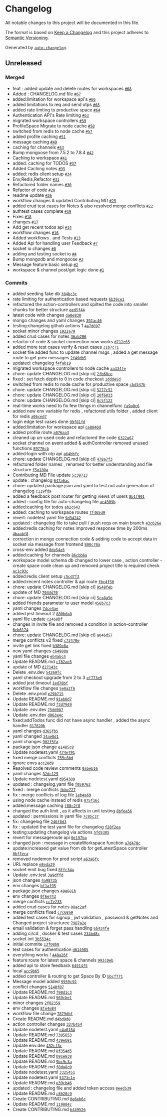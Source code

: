# Changelog

All notable changes to this project will be documented in this file.

The format is based on [Keep a Changelog](https://keepachangelog.com/en/1.0.0/)
and this project adheres to [Semantic Versioning](https://semver.org/spec/v2.0.0.html).

Generated by [`auto-changelog`](https://github.com/CookPete/auto-changelog).

## Unreleased

### Merged

- feat : added update and delete routes for workspaces [`#68`](https://github.com/thakkarnetram/BeProductiveBackend/pull/68)
- Added : CHANGELOG.md file [`#67`](https://github.com/thakkarnetram/BeProductiveBackend/pull/67)
- added:limitation for workspace api's [`#66`](https://github.com/thakkarnetram/BeProductiveBackend/pull/66)
- added limitations to req and send otps [`#65`](https://github.com/thakkarnetram/BeProductiveBackend/pull/65)
- added rate limting to productive space [`#64`](https://github.com/thakkarnetram/BeProductiveBackend/pull/64)
- Authentication API's Rate limiting [`#63`](https://github.com/thakkarnetram/BeProductiveBackend/pull/63)
- migrated workspace controllers  [`#59`](https://github.com/thakkarnetram/BeProductiveBackend/pull/59)
- ProfileSpace Migrate to node cache [`#58`](https://github.com/thakkarnetram/BeProductiveBackend/pull/58)
- switched from redis to node cache [`#57`](https://github.com/thakkarnetram/BeProductiveBackend/pull/57)
- added profile caching [`#51`](https://github.com/thakkarnetram/BeProductiveBackend/pull/51)
- message caching [`#49`](https://github.com/thakkarnetram/BeProductiveBackend/pull/49)
- caching for channels [`#43`](https://github.com/thakkarnetram/BeProductiveBackend/pull/43)
- Bump mongoose from 7.5.2 to 7.8.4 [`#42`](https://github.com/thakkarnetram/BeProductiveBackend/pull/42)
- Caching to workspace [`#41`](https://github.com/thakkarnetram/BeProductiveBackend/pull/41)
- added: caching for TODOS [`#37`](https://github.com/thakkarnetram/BeProductiveBackend/pull/37)
- Added Caching notes  [`#35`](https://github.com/thakkarnetram/BeProductiveBackend/pull/35)
- added: redis client setup [`#34`](https://github.com/thakkarnetram/BeProductiveBackend/pull/34)
- Env,Redis,Refactor [`#31`](https://github.com/thakkarnetram/BeProductiveBackend/pull/31)
- Refactored folder names  [`#30`](https://github.com/thakkarnetram/BeProductiveBackend/pull/30)
- Refactor of code  [`#28`](https://github.com/thakkarnetram/BeProductiveBackend/pull/28)
- readme update [`#26`](https://github.com/thakkarnetram/BeProductiveBackend/pull/26)
- workflow changes & updated Contributing MD [`#25`](https://github.com/thakkarnetram/BeProductiveBackend/pull/25)
- added crud test cases for Notes & also resolved merge conflicts  [`#22`](https://github.com/thakkarnetram/BeProductiveBackend/pull/22)
- authtest cases complete [`#19`](https://github.com/thakkarnetram/BeProductiveBackend/pull/19)
- Fixes [`#18`](https://github.com/thakkarnetram/BeProductiveBackend/pull/18)
- changes [`#17`](https://github.com/thakkarnetram/BeProductiveBackend/pull/17)
- Add get recent todos api [`#14`](https://github.com/thakkarnetram/BeProductiveBackend/pull/14)
- workflow changes  [`#16`](https://github.com/thakkarnetram/BeProductiveBackend/pull/16)
- Added workflows . and Tests  [`#13`](https://github.com/thakkarnetram/BeProductiveBackend/pull/13)
- Added Api for handling user Feedback  [`#7`](https://github.com/thakkarnetram/BeProductiveBackend/pull/7)
- socket io changes  [`#8`](https://github.com/thakkarnetram/BeProductiveBackend/pull/8)
- adding and testing socket io [`#4`](https://github.com/thakkarnetram/BeProductiveBackend/pull/4)
- Bump mongodb and mongoose [`#3`](https://github.com/thakkarnetram/BeProductiveBackend/pull/3)
- Message feature basic setup  [`#2`](https://github.com/thakkarnetram/BeProductiveBackend/pull/2)
- workspace & channel post/get logic done [`#1`](https://github.com/thakkarnetram/BeProductiveBackend/pull/1)

### Commits

- added seeding fake db [`384bc3c`](https://github.com/thakkarnetram/BeProductiveBackend/commit/384bc3cf18a11a17b40427b6ac173b0cd5fb5ee0)
- rate limiting for authentication based requests [`6b39ce1`](https://github.com/thakkarnetram/BeProductiveBackend/commit/6b39ce10bb61a73de0b46489efcb3ac320ef2d10)
- refactored the action-controllers and spilted the code into smaller chunks for better structure [`eed5f44`](https://github.com/thakkarnetram/BeProductiveBackend/commit/eed5f441f48ef8864ee568da805b41bbdab7d309)
- latest code with changes [`da8e830`](https://github.com/thakkarnetram/BeProductiveBackend/commit/da8e8304cbb0095eaf8d5db99bcd7393477fa666)
- mongo changes and yaml changes [`392ac46`](https://github.com/thakkarnetram/BeProductiveBackend/commit/392ac46224066ce578b22be69bfc05badb49230a)
- testing:changelog github actions 1 [`4a7d897`](https://github.com/thakkarnetram/BeProductiveBackend/commit/4a7d897a06750e2e998eb72acdadaab596254e08)
- socket minor changes [`1922a79`](https://github.com/thakkarnetram/BeProductiveBackend/commit/1922a7982ff38fd1dde076a7a774af8c6caaf367)
- added crud cases for notes [`36ab206`](https://github.com/thakkarnetram/BeProductiveBackend/commit/36ab2067941f943c79fc5a9672dc5319f949fd9e)
- refactor of code & socket connection now works [`d712c65`](https://github.com/thakkarnetram/BeProductiveBackend/commit/d712c65f5ded336ae573de3d955aa82f9731a80b)
- added more test cases verify & reset cases [`31b7c71`](https://github.com/thakkarnetram/BeProductiveBackend/commit/31b7c71be850cda7367b974d8d66dd2dca20608a)
- socket file added func to update channel msgs , added a get message route to get prev messages [`2f49db5`](https://github.com/thakkarnetram/BeProductiveBackend/commit/2f49db527e45caabeb4e4adf39160a471fa68503)
- updated: changelog [`f4fab19`](https://github.com/thakkarnetram/BeProductiveBackend/commit/f4fab19d31da38fc56a359776ca01abe050a4dc2)
- migrated workspace controllers to node cache [`aa334fe`](https://github.com/thakkarnetram/BeProductiveBackend/commit/aa334feeaad02c6e8dc16c8c545639f8455cf3ba)
- chore: update CHANGELOG.md [skip ci] [`2fb68ce`](https://github.com/thakkarnetram/BeProductiveBackend/commit/2fb68ce450ca77f2f61f656fed70d58839801746)
- fixed : set fetch depth to 0 in code checkout [`1ddde5d`](https://github.com/thakkarnetram/BeProductiveBackend/commit/1ddde5dcf5421b50cb185ac7cd69939a2bc54d43)
- switched from redis to node cache for productive space [`cbd547b`](https://github.com/thakkarnetram/BeProductiveBackend/commit/cbd547bf79940a22b1d2e13b59eb78c07d92ccd3)
- chore: update CHANGELOG.md [skip ci] [`5277c52`](https://github.com/thakkarnetram/BeProductiveBackend/commit/5277c526ee7d6a0373bf55e0493659efdff69e74)
- chore: update CHANGELOG.md [skip ci] [`20f6033`](https://github.com/thakkarnetram/BeProductiveBackend/commit/20f6033c552a4b4c42de2ebd6bcd4b6c0e7dd9b2)
- chore: update CHANGELOG.md [skip ci] [`0c5f122`](https://github.com/thakkarnetram/BeProductiveBackend/commit/0c5f122f8f55b7a1e8f66933074b1ad5809bdb56)
- real-time works need to fix few things in channelfunc [`fa9a0c6`](https://github.com/thakkarnetram/BeProductiveBackend/commit/fa9a0c653c888f6c915b86c64d814070bc55570d)
- added new env variable for redis , refactored utils folder , added client for redis [`a06ced7`](https://github.com/thakkarnetram/BeProductiveBackend/commit/a06ced71ea6a8ecbc5baf48944c3e4f41401ea72)
- login edge test cases done [`99f81fd`](https://github.com/thakkarnetram/BeProductiveBackend/commit/99f81fd23a42fb8512325f33c543155c9be07604)
- added:limitation for workspace api [`ce8840d`](https://github.com/thakkarnetram/BeProductiveBackend/commit/ce8840d4504f85310bf2b6d65c1bb41a7ba9272b)
- added profile route [`a076aa3`](https://github.com/thakkarnetram/BeProductiveBackend/commit/a076aa3691918956f6675a2dccc14690f72912ca)
- cleaned up un-used code and refactored the code [`6322a67`](https://github.com/thakkarnetram/BeProductiveBackend/commit/6322a67c80e70c1c8e24daeb1bc42827927a590a)
- socket channel on event added & authController removed unused functions [`89776cb`](https://github.com/thakkarnetram/BeProductiveBackend/commit/89776cb0385814ee6b4de53fd97b407afa760d97)
- added:login with otp api [`a64bbfc`](https://github.com/thakkarnetram/BeProductiveBackend/commit/a64bbfcf5d76ed737420498f1412e279841e0181)
- chore: update CHANGELOG.md [skip ci] [`478a7f3`](https://github.com/thakkarnetram/BeProductiveBackend/commit/478a7f3778828dbe0c872bb724c6dc8e482bb0b9)
- refactored folder names , renamed for better understanding and file structure [`f5a180a`](https://github.com/thakkarnetram/BeProductiveBackend/commit/f5a180aecf57b7926d9603085aa985a0d8423c9f)
- Contributing MD File update [`5c39713`](https://github.com/thakkarnetram/BeProductiveBackend/commit/5c39713f20e6b31f89120549ab37fb4985cb4983)
- update : changelog [`647a6ac`](https://github.com/thakkarnetram/BeProductiveBackend/commit/647a6acfa3db44edb9d99ec41cc725f6be0d023b)
- chore: updated package.json and yaml to test out auto generation of changelog [`c119fda`](https://github.com/thakkarnetram/BeProductiveBackend/commit/c119fda25e4078d82032eab6c517881aa2657fe5)
- added a feedback post router for getting views of users [`8b1f901`](https://github.com/thakkarnetram/BeProductiveBackend/commit/8b1f90174ab89d91f91e1c428d73653ddc801fed)
- added : config file for auto-changelog file [`ac4309b`](https://github.com/thakkarnetram/BeProductiveBackend/commit/ac4309b795de1fa41ec32828f6806e5827062f78)
- added:caching for todos [`ab2c643`](https://github.com/thakkarnetram/BeProductiveBackend/commit/ab2c6437900766042d62c8d430feeee39052581b)
- added: caching to workspace routes [`7f465d9`](https://github.com/thakkarnetram/BeProductiveBackend/commit/7f465d9eff592c6b62a1f9ff4492ebb9c1307841)
- revert: nodetest yaml file [`9d34242`](https://github.com/thakkarnetram/BeProductiveBackend/commit/9d342424b96ac900da4ab931b3020e0564ba870a)
- updated : changelog file to take pull / push reqs on main branch [`43c626e`](https://github.com/thakkarnetram/BeProductiveBackend/commit/43c626e0a5bf56e3aa7aa993f75321e579748fbc)
- added:redis caching for notes improved response time by 200ms [`4baabf8`](https://github.com/thakkarnetram/BeProductiveBackend/commit/4baabf8c6dd4753f80b43a296db119bc6c52c3e3)
- correction in mongo connection code & adding code to accept data in socket via message from frontend [`800c70a`](https://github.com/thakkarnetram/BeProductiveBackend/commit/800c70a6b95f526997828e5721e37c4c56645312)
- cross-env added [`8de54a5`](https://github.com/thakkarnetram/BeProductiveBackend/commit/8de54a50a893e7e7e2f5f67eeba2f1c5f608ba1c)
- added:caching for channels [`86cbb6a`](https://github.com/thakkarnetram/BeProductiveBackend/commit/86cbb6aabaf1acb4ccfb173bd454972d42952886)
- workspace model schema db changed to lower case , action controller - create space code clean up and removed project title is required check [`ac1c93c`](https://github.com/thakkarnetram/BeProductiveBackend/commit/ac1c93c0cc75e129866e4f8100c8b9f6c9ddbdbc)
- added:redis client setup [`c5cd7f3`](https://github.com/thakkarnetram/BeProductiveBackend/commit/c5cd7f37c79b2a954800c7d96be3e29f5b91f721)
- added:recent notes controller & api route [`fbc4f50`](https://github.com/thakkarnetram/BeProductiveBackend/commit/fbc4f50618545836b9d65d01827b67f1d0b7749f)
- chore: update CHANGELOG.md [skip ci] [`9548feb`](https://github.com/thakkarnetram/BeProductiveBackend/commit/9548feb41b002fea21cdbf37bbe0e8177612869a)
- update of MD [`7044d70`](https://github.com/thakkarnetram/BeProductiveBackend/commit/7044d701db446710c3a2a2c7abe579734fe8381f)
- chore: update CHANGELOG.md [skip ci] [`5ca8a5e`](https://github.com/thakkarnetram/BeProductiveBackend/commit/5ca8a5e3f64beaf39386c78be400f116d923281e)
- added friends parameter to user model [`456b7c3`](https://github.com/thakkarnetram/BeProductiveBackend/commit/456b7c3a581c40b229db6abd3f04a0556383d203)
- yaml changes [`7dce4ae`](https://github.com/thakkarnetram/BeProductiveBackend/commit/7dce4aea1524fdfe71609a7716c14f28bd7bce18)
- added jest timeout 2 [`880bda8`](https://github.com/thakkarnetram/BeProductiveBackend/commit/880bda8e880a745c9e93ff979a1e273b85129bab)
- yaml file update [`c2468bf`](https://github.com/thakkarnetram/BeProductiveBackend/commit/c2468bfd31ed98c35d6c3e264334ac4c90ba5d17)
- changes in invite file and removed a condition in action-controller [`6eb6174`](https://github.com/thakkarnetram/BeProductiveBackend/commit/6eb61740c0ec221145fff975ebb35514b7ed28c8)
- chore: update CHANGELOG.md [skip ci] [`a046d57`](https://github.com/thakkarnetram/BeProductiveBackend/commit/a046d5781f3fb1993b0c38b55cf3b874675460fe)
- merge conflicts v2 fixed [`c73470e`](https://github.com/thakkarnetram/BeProductiveBackend/commit/c73470eb3dd31257ac23871b1f1dc60a7194a374)
- invite get link fixed [`b389e8a`](https://github.com/thakkarnetram/BeProductiveBackend/commit/b389e8a71480e82ea763f2061a3ab9f5bc1534cd)
- new yaml changes [`c64908a`](https://github.com/thakkarnetram/BeProductiveBackend/commit/c64908a3df8eb35d2efed46094e70c6f62a5bebb)
- yaml file changes [`eb4abc4`](https://github.com/thakkarnetram/BeProductiveBackend/commit/eb4abc4426065f77df3ef3cbeaa9b1a8c681bcbe)
- Update README.md [`c782ae5`](https://github.com/thakkarnetram/BeProductiveBackend/commit/c782ae597f0058b92df74bd35ab2d334bed85c88)
- update of MD [`d27143c`](https://github.com/thakkarnetram/BeProductiveBackend/commit/d27143c9db0864ef5d4a98ec8017009b37b11505)
- Delete .env.dev [`54269fc`](https://github.com/thakkarnetram/BeProductiveBackend/commit/54269fcd58e607f95317c2a5e4cff56d7cd86ac5)
- yaml checkout upgrade from 2 to 3 [`ef773e5`](https://github.com/thakkarnetram/BeProductiveBackend/commit/ef773e59bcc32204a74d4e59f4957fe2d9e745d4)
- added jest timeout [`1ed78bf`](https://github.com/thakkarnetram/BeProductiveBackend/commit/1ed78bf1eabe525756e7856a2a69364b3364d03d)
- workflow file changes [`5e0a2f6`](https://github.com/thakkarnetram/BeProductiveBackend/commit/5e0a2f6e2f084b5384fef1d1c52d8b849ec339bf)
- Delete .env.prod [`e29b715`](https://github.com/thakkarnetram/BeProductiveBackend/commit/e29b715a4a537cccf8a34acc1af38738d3c23493)
- Update README.md [`91eb0d7`](https://github.com/thakkarnetram/BeProductiveBackend/commit/91eb0d76079cc09f977dbc39335d34b2cedf8970)
- Update README.md [`f3d7949`](https://github.com/thakkarnetram/BeProductiveBackend/commit/f3d7949890e5995a153eafabbc6670263d760105)
- Update .env.dev [`75dd087`](https://github.com/thakkarnetram/BeProductiveBackend/commit/75dd087ff6d2b0820367bf0c058fdfebb58947e3)
- Update .env.dev [`d963e4c`](https://github.com/thakkarnetram/BeProductiveBackend/commit/d963e4c7360211080d181e5dc0d862391de7f131)
- fixed:addTodos func did not have async handler , added the async handler [`817820b`](https://github.com/thakkarnetram/BeProductiveBackend/commit/817820b202205658857cce1209511fe5d4af86c1)
- yaml changes [`d365fb5`](https://github.com/thakkarnetram/BeProductiveBackend/commit/d365fb5e966dd7f8fc9afd235550308ffde763ae)
- yaml changed [`14ae8d1`](https://github.com/thakkarnetram/BeProductiveBackend/commit/14ae8d17c61f1823977fa5240ce74d8669fc5af5)
- yaml changes [`902f5fa`](https://github.com/thakkarnetram/BeProductiveBackend/commit/902f5fa72ed5a75c433df31f1011fa6609ed529f)
- package json change [`e1485c8`](https://github.com/thakkarnetram/BeProductiveBackend/commit/e1485c86367cd07e9bad730c3314bbc5567a83d6)
- Update nodetest.yaml [`474e791`](https://github.com/thakkarnetram/BeProductiveBackend/commit/474e7914099264e660b969384678cd8aed272ad3)
- fixed merge conflicts [`755c8bd`](https://github.com/thakkarnetram/BeProductiveBackend/commit/755c8bd889d407aa4f2bba183a24339e1ad0b9f3)
- ignore envs [`acc28d9`](https://github.com/thakkarnetram/BeProductiveBackend/commit/acc28d98f05cf22a35cb9e76be6ebe9e94e720bc)
- Resolved code review comments [`0abeb16`](https://github.com/thakkarnetram/BeProductiveBackend/commit/0abeb167b44d3315e4165b419de1eaa7f063a97a)
- yaml changes [`32dc125`](https://github.com/thakkarnetram/BeProductiveBackend/commit/32dc12536c9952188439c11f5cb93c109cb1954f)
- Update nodetest.yaml [`d954389`](https://github.com/thakkarnetram/BeProductiveBackend/commit/d9543891bdbc215457fa03bbbfc2076b18096df7)
- updated : changelog.yaml file [`f059762`](https://github.com/thakkarnetram/BeProductiveBackend/commit/f0597624a83f501fbcca321446270fc95a9f0df9)
- fixed : merge conflicts [`fbbe727`](https://github.com/thakkarnetram/BeProductiveBackend/commit/fbbe72754dc5ec21d43708f406be42b6a5fa1ca3)
- fix : merge conflicts of log file [`1eb4a69`](https://github.com/thakkarnetram/BeProductiveBackend/commit/1eb4a69d6edecca190450a76193966ae37792282)
- using node cache instead of redis [`075f16c`](https://github.com/thakkarnetram/BeProductiveBackend/commit/075f16c9948f290c9c1f0dfd72597441c2ed783c)
- added:message caching [`f88c2f8`](https://github.com/thakkarnetram/BeProductiveBackend/commit/f88c2f80148bc78cbc837d820504261a247167ae)
- changed the auth limit , as it affects in unit testing [`8bfea56`](https://github.com/thakkarnetram/BeProductiveBackend/commit/8bfea56c68220be3fdf3bee86ec49698d4e0a1fb)
- updated : permissions in yaml file [`7c85c37`](https://github.com/thakkarnetram/BeProductiveBackend/commit/7c85c37d954c06987c54d68d7c3c6869d627a14e)
- fix: changelog file [`246f8d3`](https://github.com/thakkarnetram/BeProductiveBackend/commit/246f8d36700db1f3d71b4ee64ca890bf72ef5a75)
- fix : updated the test yaml file for changelog [`f20f2ea`](https://github.com/thakkarnetram/BeProductiveBackend/commit/f20f2ea6333f6139ddcbb69f99dbca5d556f7159)
- testing:updating changelog via actions [`5fd5385`](https://github.com/thakkarnetram/BeProductiveBackend/commit/5fd5385067b330f360ef87fb826287da171685be)
- revert for messageroute api [`0e197ba`](https://github.com/thakkarnetram/BeProductiveBackend/commit/0e197ba4876915edee9266a77610246f7594f56e)
- changed json : message in createWorkspace function [`a7d470c`](https://github.com/thakkarnetram/BeProductiveBackend/commit/a7d470c5a24cdd050d6a0b2b26dea479f113b1ed)
- update:increased get value from db for getLatestSpace controller [`8bffeca`](https://github.com/thakkarnetram/BeProductiveBackend/commit/8bffecaa7d9e0a75942cf25699e2be22ebd2bdcf)
- removed nodemon for prod script [`a63a6fc`](https://github.com/thakkarnetram/BeProductiveBackend/commit/a63a6fc83f79760f696ea665d3499694476ad945)
- URL replace [`e8eda29`](https://github.com/thakkarnetram/BeProductiveBackend/commit/e8eda29fc7b84f330f97499c2dd277dcc985a606)
- socket emit bug fixed [`8ffc34a`](https://github.com/thakkarnetram/BeProductiveBackend/commit/8ffc34a3d593f2ce2cabd6a9c35638007a2b264c)
- Update .env.test [`3a9dffd`](https://github.com/thakkarnetram/BeProductiveBackend/commit/3a9dffd9b2889e9de70bb6e6664bd3f42b018f53)
- json changes [`4a98735`](https://github.com/thakkarnetram/BeProductiveBackend/commit/4a98735f5822caeda6da7016bab269c6f08bcb40)
- env changes [`bf1af95`](https://github.com/thakkarnetram/BeProductiveBackend/commit/bf1af955b6cc207bcde83dd5be845f5ebfb0f41c)
- package.json changes [`49e681b`](https://github.com/thakkarnetram/BeProductiveBackend/commit/49e681bcdde32a64f9cbd24067117e3aed4da982)
- env changes [`0f6e743`](https://github.com/thakkarnetram/BeProductiveBackend/commit/0f6e7431fa37055d5541f5bb7bba06ffe653e8ed)
- merge conflicts [`cc7e233`](https://github.com/thakkarnetram/BeProductiveBackend/commit/cc7e233de9fc4dabff72e1c36da7d9327f22e0d5)
- added crud cases for notes [`08ac2af`](https://github.com/thakkarnetram/BeProductiveBackend/commit/08ac2afb0276e4d70424d2b74c22b46ead7ee122)
- merge conflicts fixed [`c7c68a9`](https://github.com/thakkarnetram/BeProductiveBackend/commit/c7c68a9cf9c927d9921cafbfc8250b2e2ee6a8d8)
- added test cases for signup , jwt validation , password & getNotes and  Changed project structuree [`7987a2e`](https://github.com/thakkarnetram/BeProductiveBackend/commit/7987a2eaf80ce69c9a7318d1d0f0393e2bf6e0eb)
- email validation & forget pass handling [`6b434fe`](https://github.com/thakkarnetram/BeProductiveBackend/commit/6b434fe25f499bbe3eaeb7f4f637dcf921a1b8a6)
- adding ci/cd , docker & test cases [`234bd8c`](https://github.com/thakkarnetram/BeProductiveBackend/commit/234bd8c076792943f2b225690e1df13f46df0170)
- socket init [`3b5534c`](https://github.com/thakkarnetram/BeProductiveBackend/commit/3b5534c1c106470a0e739d41c3c02bf7f6b5adde)
- initial commite [`13f08b8`](https://github.com/thakkarnetram/BeProductiveBackend/commit/13f08b84731ee49173e9bda4b6aebb746a75320a)
- test cases for authentication [`d614985`](https://github.com/thakkarnetram/BeProductiveBackend/commit/d614985011f90b4b423d2616cf9837c086806352)
- everything works ! [`448a26f`](https://github.com/thakkarnetram/BeProductiveBackend/commit/448a26fe6b2c3ad3b397027dce09bebec3704013)
- feature:route for latest space & channels [`992c0eb`](https://github.com/thakkarnetram/BeProductiveBackend/commit/992c0eb59c91887eca236ca66b5693603ab41c50)
- added api to store feedback [`64914f5`](https://github.com/thakkarnetram/BeProductiveBackend/commit/64914f5c2bbb49d0f330eb10d958377a44a8689c)
- local [`acc9b65`](https://github.com/thakkarnetram/BeProductiveBackend/commit/acc9b65c687c251863abe692b7fe12e67d402e71)
- added controller & routing to get Space By ID [`bbcf771`](https://github.com/thakkarnetram/BeProductiveBackend/commit/bbcf771cd5014b2770098aed03208ed229d56102)
- Message model added [`9959c92`](https://github.com/thakkarnetram/BeProductiveBackend/commit/9959c92e6d9c88260f72bef1499b2f02b170712a)
- conflict changes [`5148f07`](https://github.com/thakkarnetram/BeProductiveBackend/commit/5148f07c05ef9c3aadd0ca2262a7c3dd36deac4c)
- Update README.md [`f90d1c3`](https://github.com/thakkarnetram/BeProductiveBackend/commit/f90d1c31e8b83d3c6d5f6bdd4a59f79690de2256)
- Update README.md [`969cbe1`](https://github.com/thakkarnetram/BeProductiveBackend/commit/969cbe1c2a9ffe4d34cc79af99d43eef5b870a73)
- minor changes [`2f02359`](https://github.com/thakkarnetram/BeProductiveBackend/commit/2f02359bc4dde89d4ce242410d48e7e0d20732f1)
- env changes [`8fe4e84`](https://github.com/thakkarnetram/BeProductiveBackend/commit/8fe4e84fb62bd313926da49f44ab962d6ffd60c6)
- workflow file change [`7879dbf`](https://github.com/thakkarnetram/BeProductiveBackend/commit/7879dbfd734224d56a316344a9594b29fb1744f1)
- Create README.md [`d4bd9d8`](https://github.com/thakkarnetram/BeProductiveBackend/commit/d4bd9d8cbc14f7f7858242a6553925e5e768c76b)
- action controller changes [`327b454`](https://github.com/thakkarnetram/BeProductiveBackend/commit/327b454bd38295f872a947a87b1da5920b30d3bf)
- Update nodetest.yaml [`c4a0184`](https://github.com/thakkarnetram/BeProductiveBackend/commit/c4a018453d35ce703ddcb6e6a112ac74fa4484bf)
- Update README.md [`7395653`](https://github.com/thakkarnetram/BeProductiveBackend/commit/73956532207249904a8f39c9b9793a9dd2fa20a4)
- Update README.md [`439eb81`](https://github.com/thakkarnetram/BeProductiveBackend/commit/439eb811b05688f558b514c1acee837e4bf09f8e)
- Update env.dev [`432cf3c`](https://github.com/thakkarnetram/BeProductiveBackend/commit/432cf3c2b1f8f99d19a76a0446526007c9f83b05)
- Update README.md [`8f354d5`](https://github.com/thakkarnetram/BeProductiveBackend/commit/8f354d5c0930cc1ea8e2d4e7e875f6d382b96577)
- Update README.md [`b91e838`](https://github.com/thakkarnetram/BeProductiveBackend/commit/b91e8387962b3595ba24bdee550e46323e48dc88)
- Update README.md [`9bc9c3a`](https://github.com/thakkarnetram/BeProductiveBackend/commit/9bc9c3a5d890f47ce58cf54023d6960665509c72)
- Update README.md [`f8da8c0`](https://github.com/thakkarnetram/BeProductiveBackend/commit/f8da8c0243d89df63acfa9e50628419a8467b269)
- Update nodetest.yaml [`3325451`](https://github.com/thakkarnetram/BeProductiveBackend/commit/3325451a90ba8ee1f2a3c4de1251968d784c31ab)
- Update nodetest.yaml [`5373c1e`](https://github.com/thakkarnetram/BeProductiveBackend/commit/5373c1e0439a7959fb6f1908b865b90460119f9f)
- Update README.md [`e39cb46`](https://github.com/thakkarnetram/BeProductiveBackend/commit/e39cb46c2c466a852db62f6396e0a5986efd4acf)
- updated : changelog file and added token access [`8eed539`](https://github.com/thakkarnetram/BeProductiveBackend/commit/8eed5390679efa3914f416e5fd124793351e07fc)
- Update README.md [`c8628c9`](https://github.com/thakkarnetram/BeProductiveBackend/commit/c8628c985e23b05bc5d6b79f666eea728785256f)
- Create CONTRIBUTING.md [`0e6eb6c`](https://github.com/thakkarnetram/BeProductiveBackend/commit/0e6eb6cf42271c6f6db9b9d19885304b6b0c5a13)
- Update README.md [`119884c`](https://github.com/thakkarnetram/BeProductiveBackend/commit/119884c856e87110a4e44884febaeddc43ede997)
- Create CONTRIBUTING.md [`b449526`](https://github.com/thakkarnetram/BeProductiveBackend/commit/b449526b9516aa5e4b4a8d38328022406f6ff886)
